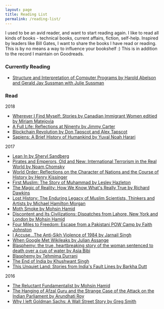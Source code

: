 ```yaml
---
layout: page
title: Reading List
permalink: /reading-list/
---
```


I used to be an avid reader, and want to start reading again. I like to read all kinds of books - technical books, current affairs, fiction, self-help. Inspired by leaders like Bill Gates, I want to share the books I have read or reading. This is by no means a way to influence your bookshelf :) This is in addition to the record I maintain on Goodreads.

### Currently Reading

* [Structure and Interpretation of Computer Programs by Harold Abelson and Gerald Jay Sussman with Julie Sussman](https://mitpress.mit.edu/sicp/)

### Read

2018
* [Wherever I Find Myself: Stories by Canadian Immigrant Women editied by Miriam Matejovia](http://caitlin-press.com/our-books/wherever-i-find-myself/)  
* [A Full Life: Reflections at Ninenty by Jimmy Carter](http://www.simonandschuster.ca/books/A-Full-Life/Jimmy-Carter/9781501115646)  
* [Blockchain Revolution by Don Tapscot and Alex Tapscot](http://dontapscott.com/books/blockchain-revolution/)  
* [Sapiens: A Brief History of Humankind by Yuval Noah Harari](http://www.ynharari.com/book/sapiens/) 

2017
* [Lean In by Sheryl Sandberg](https://leanin.org/book/)  
* [Pirates and Emperors, Old and New: International Terrorism in the Real World by Noam Chomsky](https://chomsky.info/books/)  
* [World Order: Reflections on the Character of Nations and the Course of History by Henry Kissinger](http://www.henryakissinger.com/books.html)  
* [First Muslim: The Story of Muhammad by Lesley Hazleton](http://thefirstmuslim.com/)  
* [The Magic of Reality: How We Know What's Really True by Richard Dawkins](https://www.richarddawkins.net/2013/02/the-magic-of-reality-hardcover/)  
* [Lost History: The Enduring Legacy of Muslim Scientists, Thinkers and Artists by Michael Hamilton Morgan](http://losthistoryonline.com/book.html)  
* [Moth Smoke by Mohsin Hamid](http://www.mohsinhamid.com/books.html)  
* [Discontent and Its Civilizations: Dispatches from Lahore, New York and London by Mohsin Hamid](http://www.mohsinhamid.com/books.html)  
* [Four Miles to Freedom: Escape from a Pakistani POW Camp by Faith Johnston](https://www.goodreads.com/book/show/19501549-four-miles-to-freedom)  
* [I Accuse...The Anti-Sikh Violence of 1984 by Jarnail Singh](https://www.goodreads.com/book/show/8587161-i-accuse-)  
* [When Google Met Wikileaks by Julian Assange](http://www.orbooks.com/catalog/when-google-met-wikileaks/)  
* [Blasphemy: the true, heartbreaking story of the woman sentenced to death over a cup of water by Asia Bibi](https://books.google.ca/books/about/Blasphemy.html?id=bXAsLgEACAAJ&redir_esc=y)  
* [Blasphemy by Tehmima Durrani](http://www.tehminadurrani.com/art_books.html)  
* [The End of India by Khushwant Singh](https://www.goodreads.com/book/show/2221909.The_End_of_India)  
* [This Unquiet Land: Stories from India's Fault Lines by Barkha Dutt](https://www.goodreads.com/book/show/27844365-this-unquiet-land)  

2016
* [The Reluctant Fundamentalist by Mohsin Hamid](http://www.mohsinhamid.com/books.html)  
* [The Hanging of Afzal Guru and the Strange Case of the Attack on the Indian Parliament by Arundhati Roy](https://www.goodreads.com/book/show/17786641-the-hanging-of-afzal-guru-and-the-strange-case-of-the-attack-on-the-indi)  
* [Why I left Goldman Sachs: A Wall Street Story by Greg Smith](https://www.goodreads.com/book/show/16059838-why-i-left-goldman-sachs)  
